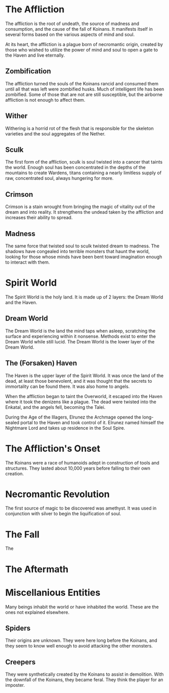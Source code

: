 # The Affliction
The affliction is the root of undeath, the source of madness and consumption, and the cause of the fall of Koinans. It manifests itself in several forms based on the various aspects of mind and soul.

At its heart, the affliction is a plague born of necromantic origin, created by those who wished to utilize the power of mind and soul to open a gate to the Haven and live eternally.

Zombification
---
The affliction turned the souls of the Koinans rancid and consumed them until all that was left were zombified husks. Much of intelligent life has been zombified. Some of those that are not are still susceptible, but the airborne affliction is not enough to affect them.

Wither
---
Withering is a horrid rot of the flesh that is responsible for the skeleton varieties and the soul aggregates of the Nether.

Sculk
---
The first form of the affliction, sculk is soul twisted into a cancer that taints the world. Enough soul has been concentrated in the depths of the mountains to create Wardens, titans containing a nearly limitless supply of raw, concentrated soul, always hungering for more.

Crimson
---
Crimson is a stain wrought from bringing the magic of vitality out of the dream and into reality. It strengthens the undead taken by the affliction and increases their ability to spread.

Madness
---
The same force that twisted soul to sculk twisted dream to madness. The shadows have congealed into terrible monsters that haunt the world, looking for those whose minds have been bent toward imagination enough to interact with them.


# Spirit World
The Spirit World is the holy land. It is made up of 2 layers: the Dream World and the Haven.

Dream World
---
The Dream World is the land the mind taps when asleep, scratching the surface and experiencing within it nonsense. Methods exist to enter the Dream World while still lucid. The Dream World is the lower layer of the Dream World.

The (Forsaken) Haven
---
The Haven is the upper layer of the Spirit World. It was once the land of the dead, at least those benevolent, and it was thought that the secrets to immortality can be found there. It was also home to angels.

When the affliction began to taint the Overworld, it escaped into the Haven where it took the denizens like a plague. The dead were twisted into the Enkatal, and the angels fell, becoming the Talei.

During the Age of the Illagers, Elrunez the Archmage opened the long-sealed portal to the Haven and took control of it. Elrunez named himself the Nightmare Lord and takes up residence in the Soul Spire.


# The Affliction's Onset
The Koinans were a race of humanoids adept in construction of tools and structures. They lasted about 10,000 years before falling to their own creation.

Necromantic Revolution
===
The first source of magic to be discovered was amethyst. It was used in conjunction with silver to begin the liquification of soul.

The Fall
===
The

The Aftermath
===



# Miscellanious Entities
Many beings inhabit the world or have inhabited the world. These are the ones not explained elsewhere.

Spiders
---
Their origins are unknown. They were here long before the Koinans, and they seem to know well enough to avoid attacking the other monsters.

Creepers
---
They were synthetically created by the Koinans to assist in demolition. With the downfall of the Koinans, they became feral. They think the player for an imposter.